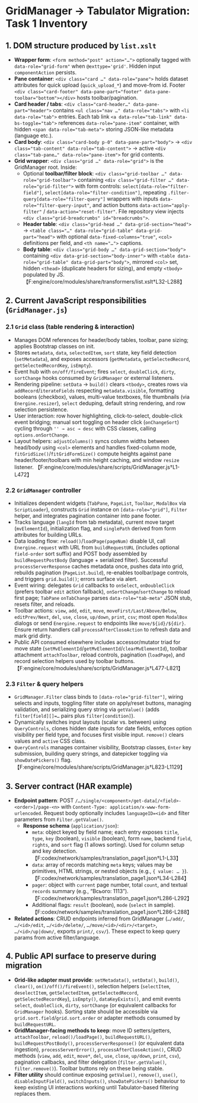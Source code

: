 # GridManager → Tabulator Migration: Task 1 Inventory

## 1. DOM structure produced by `list.xslt`
- **Wrapper form**: `<form method="post" action="…">` optionally tagged with `data-role="grid-form"` when `@exttype='grid'`. Hidden input `componentAction` persists.
- **Pane container**: `<div class="card …" data-role="pane">` holds dataset attributes for quick upload (`quick_upload_*`) and move-from id. Footer `<div class="card-footer" data-pane-part="footer" data-pane-toolbar="bottom"></div>` hosts toolbar/pagination.
- **Card header / tabs**: `<div class="card-header…" data-pane-part="header">` contains `<ul class="nav …" data-role="tabs">` with `<li data-role="tab">` entries. Each tab link `<a data-role="tab-link" data-bs-toggle="tab">` references `data-role="pane-item"` container, with hidden `<span data-role="tab-meta">` storing JSON-like metadata (language etc.).
- **Card body**: `<div class="card-body p-0" data-pane-part="body">` → `<div class="tab-content" data-role="tab-content">` → active `<div class="tab-pane…" data-role="pane-item">` for grid contents.
- **Grid wrapper**: `<div class="grid …" data-role="grid">` is the GridManager root. Inside:
  - Optional **toolbar/filter block**: `<div class="grid-toolbar …" data-role="grid-toolbar">` containing `<div class="grid-filter …" data-role="grid-filter">` with form controls: `select[data-role="filter-field"]`, `select[data-role="filter-condition"]`, repeating `.filter-query[data-role="filter-query"]` wrappers with inputs `data-role="filter-query-input"`, and action buttons `data-action="apply-filter"` / `data-action="reset-filter"`. File repository view injects `<div class="grid-breadcrumbs" id="breadcrumbs">`.
  - **Header table**: `<div class="grid-head …" data-grid-section="head">` → `<table class="…" data-role="grid-table" data-grid-part="head">` with optional `data-fixed-columns="true"`, `<col>` definitions per field, and `<th name="…">` captions.
  - **Body table**: `<div class="grid-body …" data-grid-section="body">` containing `<div data-grid-section="body-inner">` with `<table data-role="grid-table" data-grid-part="body">`, mirrored `<col>` set, hidden `<thead>` (duplicate headers for sizing), and empty `<tbody>` populated by JS.
【F:engine/core/modules/share/transformers/list.xslt†L32-L288】

## 2. Current JavaScript responsibilities (`GridManager.js`)

### 2.1 `Grid` class (table rendering & interaction)
- Manages DOM references for header/body tables, toolbar, pane sizing; applies Bootstrap classes on init.
- Stores `metadata`, `data`, `selectedItem`, `sort` state, key field detection (`setMetadata`), and exposes accessors (`getMetadata`, `getSelectedRecord`, `getSelectedRecordKey`, `isEmpty`).
- Event hub with `on/off/fireEvent`; fires `select`, `doubleClick`, `dirty`, `sortChange` hooks consumed by `GridManager` or external listeners.
- Rendering pipeline: `setData` → `build()` clears `<tbody>`, creates rows via `addRecord`/`iterateFields` respecting `metadata.visible`, formatting booleans (checkbox), values, multi-value textboxes, file thumbnails (via `Energine.resizer`), `select` deduping, default string rendering, and row selection persistence.
- User interaction: row hover highlighting, click-to-select, double-click event bridging; manual sort toggling on header click (`onChangeSort`) cycling through `'' → asc → desc` with CSS classes, calling `options.onSortChange`.
- Layout helpers: `adjustColumns()` syncs column widths between head/body using `<col>` elements and handles fixed-column mode, `fitGridSize()`/`fitGridFormSize()` compute heights against pane header/footer/toolbars with min height caching, and window `resize` listener.
【F:engine/core/modules/share/scripts/GridManager.js†L1-L472】

### 2.2 `GridManager` controller
- Initializes dependent widgets (`TabPane`, `PageList`, `Toolbar`, `ModalBox` via `ScriptLoader`), constructs `Grid` instance on `[data-role="grid"]`, `Filter` helper, and integrates pagination container into pane footer.
- Tracks language (`langId` from tab metadata), current move target (`mvElementId`), initialization flag, and `singlePath` derived from form attributes for building URLs.
- Data loading flow: `reload()`/`loadPage(pageNum)` disable UI, call `Energine.request` with URL from `buildRequestURL` (includes optional `field-order` sort suffix) and POST body assembled by `buildRequestPostBody` (language + serialized filter). Successful `processServerResponse` caches metadata once, pushes data into grid, rebuilds pagination (`PageList.build`), re-enables toolbar/page controls, and triggers `grid.build()`; errors surface via alert.
- Event wiring: delegates `Grid` callbacks to `onSelect`, `onDoubleClick` (prefers toolbar `edit` action fallback), `onSortChange`/`sortChange` to reload first page; `TabPane` `onTabChange` parses `data-role="tab-meta"` JSON stub, resets filter, and reloads.
- Toolbar actions: `view`, `add`, `edit`, `move`, `moveFirst/Last/Above/Below`, `editPrev/Next`, `del`, `use`, `close`, `up/down`, `print`, `csv`; most open `ModalBox` dialogs or send `Energine.request` to endpoints like `move/${id}/${dir}`. Ensure return handlers call `processAfterCloseAction` to refresh data and mark grid dirty.
- Public API consumed elsewhere includes accessor/mutator triad for move state (`setMvElementId`/`getMvElementId`/`clearMvElementId`), toolbar attachment `attachToolbar`, reload controls, pagination (`loadPage`), and record selection helpers used by toolbar buttons.
【F:engine/core/modules/share/scripts/GridManager.js†L477-L821】

### 2.3 `Filter` & query helpers
- `GridManager.Filter` class binds to `[data-role="grid-filter"]`, wiring selects and inputs, toggling filter state on apply/reset buttons, managing validation, and serializing query string via `getValue()` (adds `filter[field][]=…` pairs plus `filter[condition]`).
- Dynamically switches input layouts (scalar vs. between) using `QueryControls`, clones hidden date inputs for date fields, enforces option visibility per field type, and focuses first visible input. `remove()` clears values and `active` CSS class.
- `QueryControls` manages container visibility, Bootstrap classes, `Enter` key submission, building query strings, and datepicker toggling via `showDatePickers()` flag.
【F:engine/core/modules/share/scripts/GridManager.js†L823-L1129】

## 3. Server contract (HAR example)
- **Endpoint pattern**: POST `/…/single/<component>/get-data[/<field>-<order>]/page-<n>` with `Content-Type: application/x-www-form-urlencoded`. Request body optionally includes `languageID=<id>` and filter parameters from `Filter.getValue()`.
  - **Response schema** (`application/json`):
    - `meta`: object keyed by field name; each entry exposes `title`, `type`, `key` (boolean), `visible` (boolean), form `name`, backend `field`, `rights`, and `sort` flag (1 allows sorting). Used for column setup and key detection.【F:codex/network/samples/translation_page1.json†L1-L33】
    - `data`: array of records matching `meta` keys; values may be primitives, HTML strings, or nested objects (e.g., `{ value: … }`).【F:codex/network/samples/translation_page1.json†L34-L284】
    - `pager`: object with `current` page number, total `count`, and textual `records` summary (e.g., “Всього: 1113”).【F:codex/network/samples/translation_page1.json†L286-L292】
    - Additional flags: `result` (boolean), `mode` (`select` in sample).【F:codex/network/samples/translation_page1.json†L286-L288】
- **Related actions**: CRUD endpoints inferred from GridManager (`…/add/`, `…/<id>/edit`, `…/<id>/delete/`, `…/move/<id>/<dir>/<target>`, `…/<id>/up|down/`, exports `print/`, `csv/`). These expect to keep query params from active filter/language.

## 4. Public API surface to preserve during migration
- **Grid-like adapter must provide**: `setMetadata()`, `setData()`, `build()`, `clear()`, `on()/off()/fireEvent()`, selection helpers (`selectItem`, `deselectItem`, `getSelectedItem`, `getSelectedRecord`, `getSelectedRecordKey`), `isEmpty()`, `dataKeyExists()`, and emit events `select`, `doubleClick`, `dirty`, `sortChange` (or equivalent callbacks for `GridManager` hooks). Sorting state should be accessible via `grid.sort.field`/`grid.sort.order` or adapter methods consumed by `buildRequestURL`.
- **GridManager-facing methods to keep**: move ID setters/getters, `attachToolbar`, `reload()/loadPage()`, `buildRequestURL()`, `buildRequestPostBody()`, `processServerResponse()` (or equivalent data ingestion), `processServerError()`, `processAfterCloseAction()`, CRUD methods (`view`, `add`, `edit`, `move*`, `del`, `use`, `close`, `up/down`, `print`, `csv`), pagination callbacks, and filter delegation (`filter.getValue()`, `filter.remove()`). Toolbar buttons rely on these being stable.
- **Filter utility** should continue exposing `getValue()`, `remove()`, `use()`, `disableInputField()`, `switchInputs()`, `showDatePickers()` behaviour to keep existing UI interactions working until Tabulator-based filtering replaces them.
